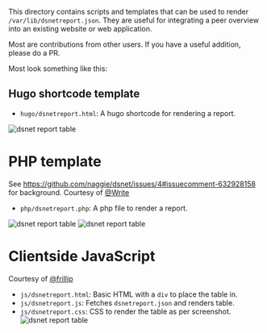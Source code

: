 This directory contains scripts and templates that can be used to render
`/var/lib/dsnetreport.json`. They are useful for integrating a peer overview
into an existing website or web application.

Most are contributions from other users. If you have a useful addition, please
do a PR.

Most look something like this:

## Hugo shortcode template

* `hugo/dsnetreport.html`: A hugo shortcode for rendering a report.

![dsnet report table](https://raw.githubusercontent.com/naggie/dsnet/master/etc/report.png)

# PHP template
See https://github.com/naggie/dsnet/issues/4#issuecomment-632928158 for background. Courtesy of [@Write](https://github.com/Write)

* `php/dsnetreport.php`: A php file to render a report.

![dsnet report table](https://user-images.githubusercontent.com/541722/82712747-0cf42180-9c89-11ea-92fa-0974a34c5c79.jpg)
![dsnet report table](https://user-images.githubusercontent.com/541722/82712745-0a91c780-9c89-11ea-91a8-828e0be38951.jpg)

# Clientside JavaScript

Courtesy of [@frillip](https://github.com/frillip/)

* `js/dsnetreport.html`: Basic HTML with a `div` to place the table in.
* `js/dsnetreport.js`: Fetches `dsnetreport.json` and renders table.
* `js/dsnetreport.css`: CSS to render the table as per screenshot.
![dsnet report table](https://user-images.githubusercontent.com/1956773/83570601-439a2980-a51e-11ea-874d-fea32f05abb4.png)

